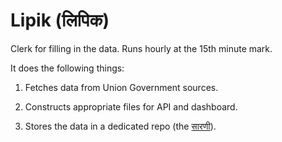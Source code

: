 # Lipik (लिपिक) 

Clerk for filling in the data. Runs hourly at the 15th minute mark.

It does the following things:

1. Fetches data from Union Government sources.

2. Constructs appropriate files for API and dashboard.

3. Stores the data in a dedicated repo (the [सारणी](https://github.com/covid-saarani/saarani)).
